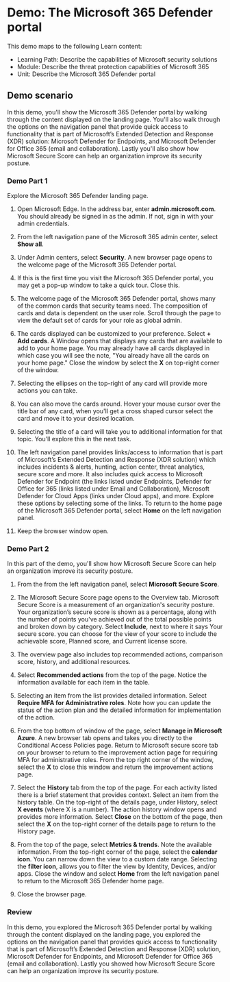 <!---
---
Demo:
    Title: 'The Microsoft 365 Defender portal'
    Module: 'Learning Path: Describe the capabilities of Microsoft security solutions; Module 4: Describe the threat protection capabilities of Microsoft 365; Unit 7: Describe the Microsoft 365 Defender portal'
---
--->

# Demo: The Microsoft 365 Defender portal

This demo maps to the following Learn content:

- Learning Path: Describe the capabilities of Microsoft security solutions
- Module: Describe the threat protection capabilities of Microsoft 365
- Unit: Describe the Microsoft 365 Defender portal

## Demo scenario

In this demo, you'll show the Microsoft 365 Defender portal by walking through the content displayed on the landing page. You'll also walk through the options on the navigation panel that provide quick access to functionality that is part of Microsoft’s Extended Detection and Response (XDR) solution: Microsoft Defender for Endpoints, and Microsoft Defender for Office 365 (email and collaboration).  Lastly you'll also show how Microsoft Secure Score can help an organization improve its security posture.

### Demo Part 1

Explore the Microsoft 365 Defender landing page.

1. Open Microsoft Edge. In the address bar, enter **admin.microsoft.com**.  You should already be signed in as the admin.  If not, sign in with your admin credentials.

1. From the left navigation pane of the Microsoft 365 admin center, select **Show all**.

1. Under Admin centers, select **Security**.  A new browser page opens to the welcome page of the Microsoft 365 Defender portal.  

1. If this is the first time you visit the Microsoft 365 Defender portal, you may get a pop-up window to take a quick tour.  Close this.

1. The welcome page of the Microsoft 365 Defender portal, shows many of the common cards that security teams need. The composition of cards and data is dependent on the user role. Scroll through the page to view the default set of cards for your role as global admin.

1. The cards displayed can be customized to your preference.  Select **+ Add cards**. A Window opens that displays any cards that are available to add to your home page.  You may already have all cards displayed in which case you will see the note, "You already have all the cards on your home page." Close the window by select the **X** on top-right corner of the window.

1. Selecting the ellipses on the top-right of any card will provide more actions you can take.  

1. You can also move the cards around. Hover your mouse cursor over the title bar of any card,  when you'll get a cross shaped cursor select the card and move it to your desired location.

1. Selecting the title of a card will take you to additional information for that topic. You'll explore this in the next task.

1. The left navigation panel provides links/access to information that is part of Microsoft’s Extended Detection and Response (XDR solution) which includes incidents & alerts, hunting, action center, threat analytics, secure score and more.  It also includes quick access to Microsoft Defender for Endpoint (the links listed under Endpoints, Defender for Office for 365 (links listed under Email and Collaboration), Microsoft Defender for Cloud Apps (links under Cloud apps), and more.  Explore these options by selecting some of the links.   To return to the home page of the Microsoft 365 Defender portal, select **Home** on the left navigation panel.

1. Keep the browser window open.

### Demo Part 2

In this part of the demo, you'll show how Microsoft Secure Score can help an organization improve its security posture.

1. From the from the left navigation panel, select **Microsoft Secure Score**.

1. The Microsoft Secure Score page opens to the Overview tab.  Microsoft Secure Score is a measurement of an organization's security posture. Your organization’s secure score is shown as a percentage, along with the number of points you've achieved out of the total possible points and broken down by category. Select **Include**, next to where it says Your secure score. you can choose for the view of your score to include the achievable score, Planned score, and Current license score.

1. The overview page also includes top recommended actions, comparison score, history, and additional resources.

1. Select **Recommended actions** from the top of the page.  Notice the information available for each item in the table.  

1. Selecting an item from the list provides detailed information.  Select **Require MFA for Administrative roles**.  Note how you can update the status of the action plan and the detailed information for implementation of the action.

1. From the top bottom of window of the page, select **Manage in Microsoft Azure**.  A new browser tab opens and takes you directly to the Conditional Access Policies page.  Return to Microsoft secure score tab on your browser to return to the improvement action page for requiring MFA for administrative roles. From the top right corner of the window, select the **X** to close this window and return the improvement actions page.

1. Select the **History** tab from the top of the page.  For each activity listed there is a brief statement that provides context.  Select an item from the history table.  On the top-right of the details page, under History, select **X events** (where X is a number).  The action history window opens and provides more information.  Select **Close** on the bottom of the page, then select the **X** on the top-right corner of the details page to return to the History page.

1. From the top of the page, select **Metrics & trends**.  Note the available information.  From the top-right corner of the page, select the **calendar icon**.  You can narrow down the view to a custom date range.  Selecting the **filter icon**, allows you to filter the view by Identity, Devices, and/or apps.  Close the window and select **Home** from the left navigation panel to return to the Microsoft 365 Defender home page.

1. Close the browser page.

### Review

In this demo, you explored the Microsoft 365 Defender portal by walking through the content displayed on the landing page, you explored the options on the navigation panel that provides quick access to functionality that is part of Microsoft’s Extended Detection and Response (XDR) solution, Microsoft Defender for Endpoints, and Microsoft Defender for Office 365 (email and collaboration).  Lastly you showed how Microsoft Secure Score can help an organization improve its security posture.
